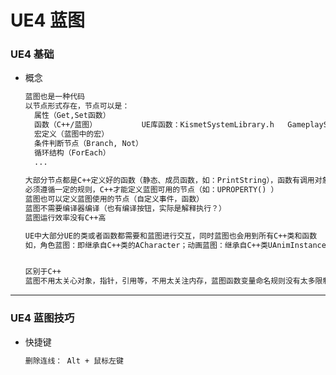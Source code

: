 # UE4 蓝图



### UE4 基础

* 概念

  ``` tex
  蓝图也是一种代码
  以节点形式存在，节点可以是：
  	属性（Get,Set函数）
  	函数（C++/蓝图）			UE库函数：KismetSystemLibrary.h   GameplayStatics.h
  	宏定义（蓝图中的宏）
  	条件判断节点（Branch, Not）
  	循环结构（ForEach）
  	...
  	
  大部分节点都是C++定义好的函数（静态、成员函数，如：PrintString），函数有调用对象（蓝图内调用成员函数 Target为Self）
  必须遵循一定的规则，C++才能定义蓝图可用的节点（如：UPROPERTY() ）
  蓝图也可以定义蓝图使用的节点（自定义事件，函数）
  蓝图不需要编译器编译（也有编译按钮，实际是解释执行？）
  蓝图运行效率没有C++高
  
  UE中大部分UE的类或者函数都需要和蓝图进行交互，同时蓝图也会用到所有C++类和函数
  如，角色蓝图：即继承自C++类的ACharacter；动画蓝图：继承自C++类UAnimInstance，等等
  
  
  区别于C++
  蓝图不用太关心对象，指针，引用等，不用太关注内存，蓝图函数变量命名规则没有太多限制（变量可以带中文或特殊符号）
  ```

  



---



### UE4 蓝图技巧

* 快捷键

  ``` tex
  删除连线： Alt + 鼠标左键
  ```

  


